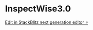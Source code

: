 # InspectWise3.0

[Edit in StackBlitz next generation editor ⚡️](https://stackblitz.com/~/github.com/sofs91/InspectWise3.0)